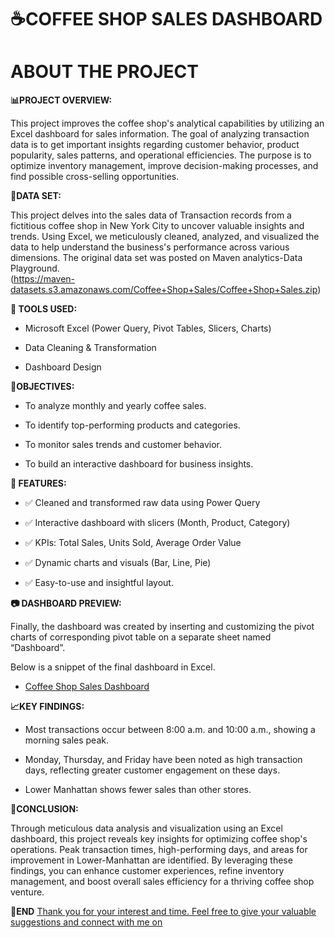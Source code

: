 # **☕COFFEE SHOP SALES DASHBOARD**

# ABOUT THE PROJECT

**📊PROJECT OVERVIEW:**

  This project improves the coffee shop's analytical capabilities by utilizing an Excel dashboard for sales information. The goal of analyzing transaction data is to get important insights regarding customer behavior, product popularity, sales patterns, and operational efficiencies. The purpose is to optimize inventory management, improve decision-making processes, and find possible cross-selling opportunities.


**🔗DATA SET:**

  This project delves into the sales data of Transaction records from a fictitious coffee shop in New York City to uncover valuable insights and trends. Using Excel, we meticulously cleaned, analyzed, and visualized the data to help understand the business's performance across various dimensions. The original data set was posted on Maven analytics-Data Playground.   
  (https://maven-datasets.s3.amazonaws.com/Coffee+Shop+Sales/Coffee+Shop+Sales.zip)


**🧰 TOOLS USED:**

  * Microsoft Excel (Power Query, Pivot Tables, Slicers, Charts)

  * Data Cleaning & Transformation

  * Dashboard Design


**🎯OBJECTIVES:**
   
  * To analyze monthly and yearly coffee sales.

  * To identify top-performing products and categories.

  * To monitor sales trends and customer behavior.

  * To build an interactive dashboard for business insights.


**📌 FEATURES:**
  * ✅ Cleaned and transformed raw data using Power Query

  * ✅ Interactive dashboard with slicers (Month, Product, Category)

  * ✅ KPIs: Total Sales, Units Sold, Average Order Value

  * ✅ Dynamic charts and visuals (Bar, Line, Pie)

  * ✅ Easy-to-use and insightful layout.


**📷 DASHBOARD PREVIEW:**

  Finally, the dashboard was created by inserting and customizing the pivot charts of corresponding pivot table on a separate sheet named “Dashboard”.
  
  Below is a snippet of the final dashboard in Excel.

  * [Coffee Shop Sales Dashboard](https://github.com/SowmyaRapolu/Coffee-Shop-Sales-Dashboard/blob/main/Screenshot%202025-07-15%20203842.png)




**📈KEY FINDINGS:**

  * Most transactions occur between 8:00 a.m. and 10:00 a.m., showing a morning sales peak.

  * Monday, Thursday, and Friday have been noted as high transaction days, reflecting greater customer engagement on these days.

  * Lower Manhattan shows fewer sales than other stores.

**🚀CONCLUSION:**

  Through meticulous data analysis and visualization using an Excel dashboard, this project reveals key insights for optimizing coffee shop's operations. Peak transaction times, high-performing days, and areas for improvement in Lower-Manhattan are identified. By leveraging these findings, you can enhance customer experiences, refine inventory management, and boost overall sales efficiency for a thriving coffee shop venture.

**🔗END**
  [Thank you for your interest and time. Feel free to give your valuable suggestions and connect with me on](www.linkedin.com/in/sowmya-rapolu)
